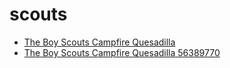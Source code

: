 # scouts

 * [The Boy Scouts Campfire Quesadilla](../../index/t/the-boy-scouts-campfire-quesadilla-56389770.json)
 * [The Boy Scouts Campfire Quesadilla 56389770](../../index/t/the-boy-scouts-campfire-quesadilla-56389770.json)
